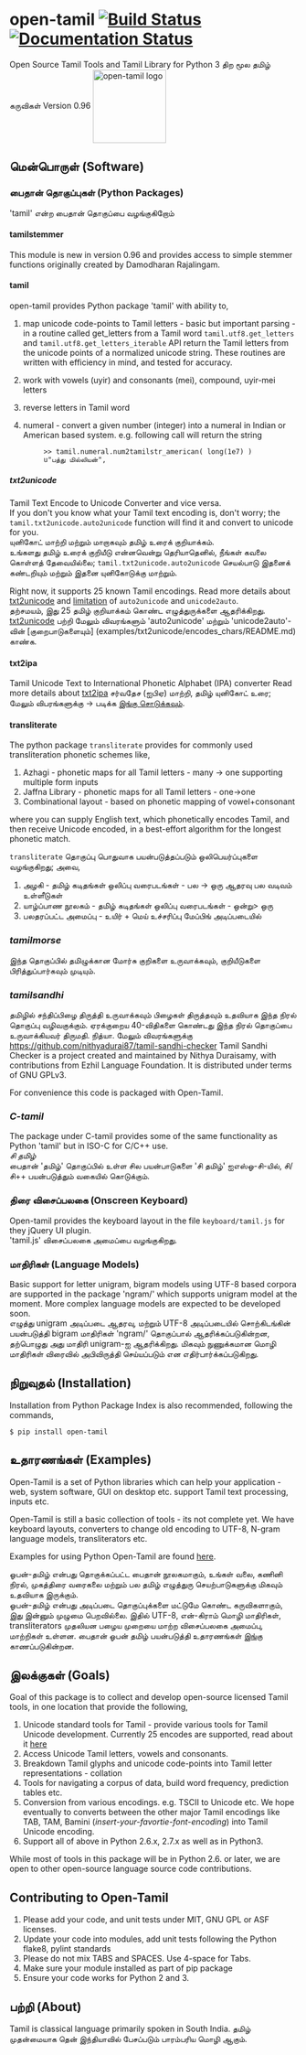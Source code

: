 open-tamil [![Build Status](https://api.travis-ci.org/Ezhil-Language-Foundation/open-tamil.png)](https://travis-ci.org/Ezhil-Language-Foundation/open-tamil) [![Documentation Status](https://readthedocs.org/projects/open-tamil/badge/)](http://open-tamil.readthedocs.org/en/latest/)
====================

Open Source Tamil Tools and Tamil Library for Python 3
திற மூல தமிழ் கருவிகள்
Version 0.96
<img src="./open-tamil-logo.jpg" alt="open-tamil logo" align="center" width="128" height="128"/>
## மென்பொருள் (Software)

### பைதான் தொகுப்புகள் (Python  Packages)

'tamil' என்ற பைதான் தொகுப்பை வழங்குகிறோம்

#### tamilstemmer

This module is new in version 0.96 and provides access to simple stemmer functions
originally created by Damodharan Rajalingam.

#### tamil
open-tamil provides Python package 'tamil' with ability to,

1. map unicode code-points to Tamil letters - basic but important parsing - in a routine called get_letters from a Tamil word
   `tamil.utf8.get_letters` and `tamil.utf8.get_letters_iterable` API return the Tamil letters from the unicode points of a normalized unicode string.
   These routines are written with efficiency in mind, and tested for accuracy.

2. work with vowels (uyir) and consonants (mei), compound, uyir-mei letters
3. reverse letters in Tamil word
4. numeral - convert a given number (integer) into a numeral in Indian or American based system.
   e.g. following call will return the string
   ```
        >> tamil.numeral.num2tamilstr_american( long(1e7) )
        u"பத்து மில்லியன்",
   ```

##### txt2unicode
Tamil Text Encode to Unicode Converter and vice versa.        
If you don't you know what your Tamil text encoding is, don't worry; the `tamil.txt2unicode.auto2unicode` function will find it and convert to unicode for you.           
யுனிகோட் மாற்றி மற்றும் மாறாகவும் தமிழ் உரைக் குறியாக்கம்.          
உங்களது தமிழ் உரைக் குறியீடு என்னவென்று தெரியாதெனில், நீங்கள் கவலை கொள்ளத் தேவையில்லை; `tamil.txt2unicode.auto2unicode` செயல்பாடு இதனைக் கண்டறியும் மற்றும் இதனை யுனிகோடுக்கு மாற்றும்.

Right now, it supports 25 known Tamil encodings. Read more details about [txt2unicode](tamil/txt2unicode/README.md) and [limitation](examples/txt2unicode/encodes_chars/README.md) of `auto2unicode` and `unicode2auto`.        
தற்சமயம், இது 25 தமிழ் குறியாக்கம் கொண்ட எழுத்துருக்களை ஆதரிக்கிறது. [txt2unicode](tamil/txt2unicode/README.md) பற்றி மேலும் விவரங்களும் 'auto2unicode' மற்றும் 'unicode2auto'-வின் [குறைபாடுகளையும்] (examples/txt2unicode/encodes_chars/README.md) காண்க.

#### txt2ipa
Tamil Unicode Text to International Phonetic Alphabet (IPA) converter
Read more details about [txt2ipa](tamil/txt2ipa/README.md)
சர்வதேச (ஐபிஏ) மாற்றி, தமிழ் யுனிகோட் உரை; மேலும் விபரங்களுக்கு -> படிக்க [இங்கு சொடுக்கவும்](tamil/txt2ipa/README.md).

#### transliterate
The python package `transliterate` provides for commonly used transliteration
phonetic schemes like,

1. Azhagi - phonetic maps for all Tamil letters - many -> one supporting multiple form inputs
2. Jaffna Library - phonetic maps for all Tamil letters - one->one
3. Combinational layout - based on phonetic mapping of vowel+consonant

where you can supply English text, which phonetically encodes Tamil, and then receive Unicode encoded, in a best-effort algorithm for the longest phonetic match.

`transliterate` தொகுப்பு பொதுவாக பயன்படுத்தப்படும் ஒலிபெயர்ப்புகளை வழங்குகிறது; அவை,
1. அழகி - தமிழ் கடிதங்கள் ஒலிப்பு வரைபடங்கள் - பல -> ஒரு ஆதரவு பல வடிவம் உள்ளீடுகள்
2. யாழ்ப்பாண நூலகம் - தமிழ் கடிதங்கள் ஒலிப்பு வரைபடங்கள் - ஒன்று> ஒரு
3. பலதரப்பட்ட அமைப்பு - உயிர் + மெய் உச்சரிப்பு மேப்பிங் அடிப்படையில்

### *tamilmorse*
இந்த தொகுப்பில் தமிழுக்கான மோர்சு குறிகளை உருவாக்கவும், குறியீடுகளை
பிரித்துப்பார்கவும் முடியும்.

### *tamilsandhi*
தமிழில் சந்திப்பிழை திருத்தி உருவாக்கவும் பிழைகள் திருத்தவும் உதவியாக
இந்த நிரல் தொகுப்பு வழிவகுக்கும். ஏரக்குறைய 40-விதிகளை கொண்டது இந்த
 நிரல் தொகுப்பை உருவாக்கியவர் திருமதி. நித்யா. மேலும் விவரங்களுக்கு https://github.com/nithyadurai87/tamil-sandhi-checker
Tamil Sandhi Checker is a project created and maintained by Nithya Duraisamy,
with contributions from Ezhil Language Foundation. It is distributed under
terms of GNU GPLv3.

For convenience this code is packaged with Open-Tamil.

### *C-tamil*
The package under C-tamil provides some of the same functionality as Python 'tamil' but in ISO-C for C/C++ use.    
*சி தமிழ்*       
பைதான் 'தமிழ்' தொகுப்பில் உள்ள சில பயன்பாடுகளை 'சி தமிழ்' ஐஎஸ்ஓ-சி-யில், சி/சி++ பயன்படுத்தும் வகையில் கொடுக்கும்.

### திரை விசைப்பலகை (Onscreen Keyboard)
Open-tamil provides the keyboard layout in the file `keyboard/tamil.js` for they jQuery UI plugin.     
'tamil.js' விசைப்பலகை அமைப்பை வழங்குகிறது.     

### மாதிரிகள் (Language Models)
Basic support for letter unigram, bigram models using UTF-8 based corpora are supported in the package 'ngram/'
which supports unigram model at the moment. More complex language models are expected to be developed soon.          
எழுத்து unigram அடிப்படை ஆதரவு, மற்றும் UTF-8 அடிப்படையில் சொற்கிடங்கின் பயன்படுத்தி bigram மாதிரிகள் 'ngram/' தொகுப்பால் ஆதரிக்கப்படுகின்றன, தற்பொழுது அது மாதிரி unigram-ஐ ஆதரிக்கிறது. மிகவும் நுணுக்கமான மொழி மாதிரிகள் விரைவில் அபிவிருத்தி செய்யப்படும் என எதிர்பார்க்கப்படுகிறது.

## நிறுவுதல் (Installation)

Installation from Python Package Index is also recommended, following the commands,
```
$ pip install open-tamil
```

## உதாரணங்கள் (Examples)

Open-Tamil is a set of Python libraries which can help your application - web, system software, GUI on desktop etc. support Tamil text processing, inputs etc.

Open-Tamil is still a basic collection of tools - its not complete yet. We have keyboard layouts, converters to change old encoding to UTF-8, N-gram language models, transliterators etc.

Examples for using Python Open-Tamil are found [here](tests/).

ஓபன்-தமிழ் என்பது தொகுக்கப்பட்ட பைதான் நூலகமாகும், உங்கள் வலை, கணினி நிரல், முகத்திரை வரைகலை மற்றும் பல தமிழ் எழுத்துரு செயற்பாடுகளுக்கு மிகவும் உதவியாக இருக்கும்.       
ஓபன்-தமிழ் என்பது அடிப்படை தொகுப்புக்களை மட்டுமே கொண்ட கருவிகளாகும், இது இன்னும் முழுமை பெறவில்லை. இதில் UTF-8, என்-கிராம் மொழி மாதிரிகள், transliterators முதலியன பழைய முறையை மாற்ற விசைப்பலகை அமைப்பு, மாற்றிகள் உள்ளன. பைதான் ஓபன் தமிழ் பயன்படுத்தி உதாரணங்கள் [இங்கு](tests/) காணப்படுகின்றன.

## இலக்குகள் (Goals)

Goal of this package is to collect and develop open-source licensed Tamil tools, in one location that provide the following,

1. Unicode standard tools for Tamil - provide various tools for Tamil Unicode development. Currently 25 encodes are supported, read about it [here](tamil/txt2unicode/README.md)
2. Access Unicode Tamil letters, vowels and consonants.
3. Breakdown Tamil glyphs and unicode code-points into Tamil letter representations - collation
4. Tools for navigating a corpus of data, build word frequency, prediction tables etc.
5. Conversion from various encodings. e.g. TSCII to Unicode etc. We hope eventually to converts between the other major Tamil encodings like TAB, TAM, Bamini (*insert-your-favortie-font-encoding*) into Tamil Unicode encoding.
6. Support all of above in Python 2.6.x, 2.7.x as well as in Python3.

While most of tools in this package will be in Python 2.6. or later, we are open to other open-source language source code contributions.

## Contributing to Open-Tamil

1. Please add your code, and unit tests under MIT, GNU GPL or ASF licenses.
2. Update your code into modules, add unit tests following the Python flake8, pylint standards
3. Please do not mix TABS and SPACES. Use 4-space for Tabs.
4. Make sure your module installed as part of pip package
5. Ensure your code works for Python 2 and 3.

## பற்றி (About)

Tamil is classical language primarily spoken in South India.
தமிழ் முதன்மையாக தென் இந்தியாவில் பேசப்படும் பாரம்பரிய மொழி ஆகும்.
